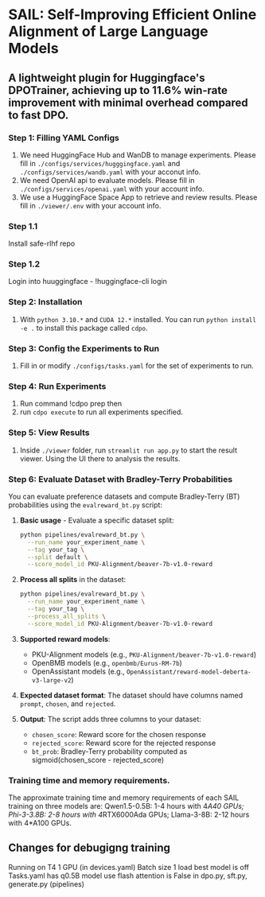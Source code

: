 # SAIL: Self-Improving Efficient Online Alignment of Large Language Models

## A lightweight plugin for Huggingface's DPOTrainer, achieving up to 11.6\% win-rate improvement with minimal overhead compared to fast DPO.


### Step 1: Filling YAML Configs
1. We need HuggingFace Hub and WanDB to manage experiments. Please fill in `./configs/services/hugggingface.yaml` and `./configs/services/wandb.yaml` with your acconut info.
2. We need OpenAI api to evaluate models. Please fill in `./configs/services/openai.yaml` with your account info.
3. We use a HuggingFace Space App to retrieve and review results. Please fill in `./viewer/.env` with your account info.


### Step 1.1
Install safe-rlhf repo

### Step 1.2
Login into huuggingface - !huggingface-cli login

### Step 2: Installation
1. With `python 3.10.*` and `CUDA 12.*` installed. You can run `python install -e .` to install this package called `cdpo`.

### Step 3: Config the Experiments to Run
1. Fill in or modify `./configs/tasks.yaml` for the set of experiments to run.

### Step 4: Run Experiments
1. Run command !cdpo prep then 
2. run `cdpo execute` to run all experiments specified.

### Step 5: View Results
1. Inside `./viewer` folder, run `streamlit run app.py` to start the result viewer. Using the UI there to analysis the results.

### Step 6: Evaluate Dataset with Bradley-Terry Probabilities
You can evaluate preference datasets and compute Bradley-Terry (BT) probabilities using the `evalreward_bt.py` script:

1. **Basic usage** - Evaluate a specific dataset split:
   ```bash
   python pipelines/evalreward_bt.py \
     --run_name your_experiment_name \
     --tag your_tag \
     --split default \
     --score_model_id PKU-Alignment/beaver-7b-v1.0-reward
   ```

2. **Process all splits** in the dataset:
   ```bash
   python pipelines/evalreward_bt.py \
     --run_name your_experiment_name \
     --tag your_tag \
     --process_all_splits \
     --score_model_id PKU-Alignment/beaver-7b-v1.0-reward
   ```

3. **Supported reward models**:
   - PKU-Alignment models (e.g., `PKU-Alignment/beaver-7b-v1.0-reward`)
   - OpenBMB models (e.g., `openbmb/Eurus-RM-7b`)
   - OpenAssistant models (e.g., `OpenAssistant/reward-model-deberta-v3-large-v2`)

4. **Expected dataset format**: The dataset should have columns named `prompt`, `chosen`, and `rejected`.

5. **Output**: The script adds three columns to your dataset:
   - `chosen_score`: Reward score for the chosen response
   - `rejected_score`: Reward score for the rejected response  
   - `bt_prob`: Bradley-Terry probability computed as sigmoid(chosen_score - rejected_score)

### Training time and memory requirements.
The approximate training time and memory requirements of each SAIL training on three models are: Qwen1.5-0.5B: 1-4 hours with 4*A40 GPUs; Phi-3-3.8B: 2-8 hours with 4*RTX6000Ada GPUs; Llama-3-8B: 2-12 hours with 4*A100 GPUs.

## Changes for debugigng training
Running on T4 1 GPU (in devices.yaml)
Batch size 1
load best model is off
Tasks.yaml has q0.5B model
use flash attention is False in dpo.py, sft.py, generate.py (pipelines)
